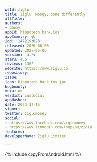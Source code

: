 ```yaml
---
wsId: ziglu
title: Ziglu. Money, done differently
altTitle: 
authors:
- danny
appId: hippotech.bank.ios
appCountry: gb
idd: '1472192023'
released: 2020-06-08
updated: 2025-05-06
version: '3.74'
stars: 4.5
reviews: 1367
website: https://www.ziglu.io
repository: 
issue: 
icon: hippotech.bank.ios.jpg
bugbounty: 
meta: ok
verdict: custodial
appHashes: 
date: 2023-12-15
signer: 
twitter: ziglumoney
social:
- https://www.facebook.com/ziglumoney
- https://www.linkedin.com/company/ziglu
features: 
developerName: Ziglu Limited

---
```


{% include copyFromAndroid.html %}

